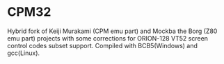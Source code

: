 # CPM32
Hybrid fork of Keiji Murakami (CPM emu part) and Mockba the Borg (Z80 emu part) projects
with some corrections for ORION-128 VT52 screen control codes subset support.
Compiled with BCB5(Windows) and gcc(Linux).

